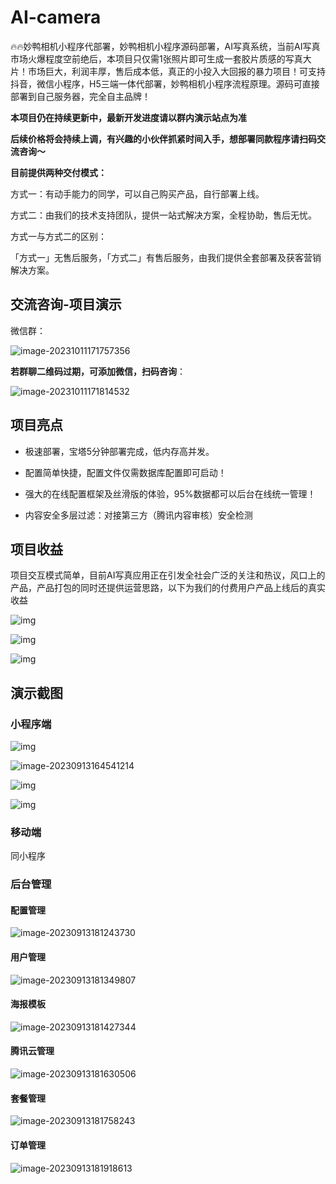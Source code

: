 # AI-camera
🔥🔥妙鸭相机小程序代部署，妙鸭相机小程序源码部署，AI写真系统，当前AI写真市场火爆程度空前绝后，本项目只仅需1张照片即可生成一套胶片质感的写真大片！市场巨大，利润丰厚，售后成本低，真正的小投入大回报的暴力项目！可支持抖音，微信小程序，H5三端一体代部署，妙鸭相机小程序流程原理。源码可直接部署到自己服务器，完全自主品牌！

**本项目仍在持续更新中，最新开发进度请以群内演示站点为准**

**后续价格将会持续上调，有兴趣的小伙伴抓紧时间入手，想部署同款程序请扫码交流咨询～**

**目前提供两种交付模式：**

方式一：有动手能力的同学，可以自己购买产品，自行部署上线。

方式二：由我们的技术支持团队，提供一站式解决方案，全程协助，售后无忧。

方式一与方式二的区别：

「方式一」无售后服务，「方式二」有售后服务，由我们提供全套部署及获客营销解决方案。

## 交流咨询-项目演示

微信群：

![image-20231011171757356](https://qyncdn.heipig.com/zhisui-public/image-20231011171757356.png)

**若群聊二维码过期，可添加微信，扫码咨询**：

![image-20231011171814532](https://qyncdn.heipig.com/zhisui-public/image-20231011171814532.png)



## 项目亮点

-  极速部署，宝塔5分钟部署完成，低内存高并发。

-   配置简单快捷，配置文件仅需数据库配置即可启动！

-  强大的在线配置框架及丝滑版的体验，95%数据都可以后台在线统一管理！

-   内容安全多层过滤：对接第三方（腾讯内容审核）安全检测   

## 项目收益

项目交互模式简单，目前AI写真应用正在引发全社会广泛的关注和热议，风口上的产品，产品打包的同时还提供运营思路，以下为我们的付费用户产品上线后的真实收益

![img](https://qyncdn.heipig.com/zhisui-public/(null)-20230913163702931.(null))



![img](https://qyncdn.heipig.com/zhisui-public/(null)-20230913163716025.(null))

![img](https://qyncdn.heipig.com/zhisui-public/(null)-20230913163710076.(null))

## 演示截图

### 小程序端

![img](https://qyncdn.heipig.com/zhisui-public/(null)-20230913164109446.(null))

![image-20230913164541214](https://qyncdn.heipig.com/zhisui-public/image-20230913164541214.png)

![img](https://qyncdn.heipig.com/zhisui-public/(null)-20230913164100594.(null))

![img](https://qyncdn.heipig.com/zhisui-public/(null)-20230913164056500.(null))

### 移动端

同小程序

### 后台管理

#### 配置管理

![image-20230913181243730](https://qyncdn.heipig.com/zhisui-public/image-20230913181243730.png)

#### 用户管理

![image-20230913181349807](https://qyncdn.heipig.com/zhisui-public/image-20230913181349807.png)

#### 海报模板

![image-20230913181427344](https://qyncdn.heipig.com/zhisui-public/image-20230913181427344.png)

#### 腾讯云管理

![image-20230913181630506](https://qyncdn.heipig.com/zhisui-public/image-20230913181630506.png)

#### 套餐管理

![image-20230913181758243](https://qyncdn.heipig.com/zhisui-public/image-20230913181758243.png)

#### 订单管理

![image-20230913181918613](https://qyncdn.heipig.com/zhisui-public/image-20230913181918613.png)
